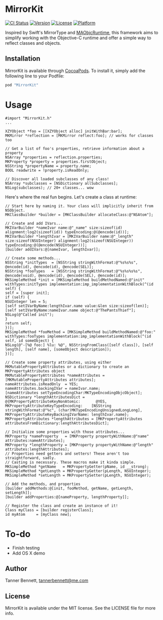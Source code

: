 # MirrorKit

[![CI Status](http://img.shields.io/travis/ThePantsThief/MirrorKit.svg?style=flat)](https://travis-ci.org/ThePantsThief/MirrorKit)
[![Version](https://img.shields.io/cocoapods/v/MirrorKit.svg?style=flat)](http://cocoapods.org/pods/MirrorKit)
[![License](https://img.shields.io/cocoapods/l/MirrorKit.svg?style=flat)](http://cocoapods.org/pods/MirrorKit)
[![Platform](https://img.shields.io/cocoapods/p/MirrorKit.svg?style=flat)](http://cocoapods.org/pods/MirrorKit)

Inspired by Swift's MirrorType and [MAObjcRuntime](https://github.com/mikeash/MAObjCRuntime), this framework aims to simplify working with the Objective-C runtime and offer a simple way to reflect classes and objects.

## Installation

MirrorKit is available through [CocoaPods](http://cocoapods.org). To install
it, simply add the following line to your Podfile:

```ruby
pod "MirrorKit"
```

# Usage

``` objc
#import "MirrorKit.h"
...

XZYObject *foo = [[XZYObject alloc] initWithBar:bar];
MKMirror *reflection = [MKMirror reflect:foo]; // works for classes too

// Get a list of foo's properties, retrieve information about a property
NSArray *properties = reflection.properties;
MKProperty *property = properties.firstObject;
NSString *propertyName = property.name;
BOOL readwrite = !property.isReadOnly;

// Discover all loaded subclasses of any class!
NSArray *subclasses = [NSDictionary allSubclasses];
NSLog(subclasses); // 20+ classes... wow
```

Here's where the real fun begins. Let's create a class at runtime:

``` objc
// Start here by naming it. Your class will implicitly inherit from NSObject.
MKClassBuilder *builder = [MKClassBuilder allocateClass:@"NSAtom"];

// Create and add IVars...
MKIVarBuilder *nameIvar name:@"_name" size:sizeof(id) alignment:log2(sizeof(id)) typeEncoding:@(@encode(id))];
MKIVarBuilder *lengthIvar = [MKIVarBuilder name:@"_length" size:sizeof(NSUInteger) alignment:log2(sizeof(NSUInteger)) typeEncoding:@(@encode(NSUInteger))];
[builder addIVars:@[nameIvar, lengthIvar]];

// Create some methods...
NSString *initTypes  = [NSString stringWithFormat:@"%s%s%s", @encode(id), @encode(id), @encode(SEL)];
NSString *fooTypes   = [NSString stringWithFormat:@"%s%s%s%s", @encode(void), @encode(id), @encode(SEL), @encode(id)];
MKSimpleMethod *init = [MKSimpleMethod buildMethodNamed:@"init" withTypes:initTypes implementation:imp_implementationWithBlock(^(id self) {
self = [super init];
if (self) {
NSUInteger len = 5;
[self setIVarByName:lengthIvar.name value:&len size:sizeof(len)];
[self setIVarByName:nameIvar.name object:@"ThePantsThief"];
NSLog(@"Called init");
}
return self;
})];
MKSimpleMethod *fooMethod = [MKSimpleMethod buildMethodNamed:@"foo:" withTypes:fooTypes implementation:imp_implementationWithBlock(^(id self, id someObject) {
NSLog(@"-[%@ foo:] %lu: %@", NSStringFromClass([self class]), [self length], [self name], [someObject description]);
})];

// Create some property attributes, using either MKMutablePropertyAttributes or a dictionary to create an MKPropertyAttributes object
MKMutablePropertyAttributes *nameAttributes = [MKMutablePropertyAttributes attributes];
nameAttributes.isReadOnly  = YES;
nameAttributes.backingIVar = nameIvar.name;
[nameAttributes setTypeEncodingChar:MKTypeEncodingObjcObject];
NSDictionary *lengthAttributesDict = @{MKPropertyAttributeKeyNonAtomic:       @YES,
MKPropertyAttributeKeyTypeEncoding:    [NSString stringWithFormat:@"%c", (char)MKTypeEncodingUnsignedLongLong],
MKPropertyAttributeKeyBackingIVarName: lengthIvar.name};
MKPropertyAttributes *lengthAttributes = [MKPropertyAttributes attributesFromDictionary:lengthAttributesDict];

// Initialize some properties with those attributes...
MKProperty *nameProperty   = [MKProperty propertyWithName:@"name" attributes:nameAttributes];
MKProperty *lengthProperty = [MKProperty propertyWithName:@"length" attributes:lengthAttributes];
// Properties need getters and setters! These aren't too straightforward, sadly.
// Casting is necessary. These macros make it kinda simple.
MKSimpleMethod *getName   = MKPropertyGetter(pName, id __strong);
MKSimpleMethod *getLength = MKPropertyGetter(pLength, NSUInteger);
MKSimpleMethod *setLength = MKPropertySetter(pLength, NSUInteger);

// Add the methods, and properties
[builder addMethods:@[init, fooMethod, getName, getLength, setLength]];
[builder addProperties:@[nameProperty, lengthProperty]];

// Register the class and create an instance of it!
Class myClass = [builder registerClass];
id myAtom     = [myClass new];
```

# To-do

- Finish testing
- Add OS X demo

## Author

Tanner Bennett, tannerbennett@me.com

## License

MirrorKit is available under the MIT license. See the LICENSE file for more info.
